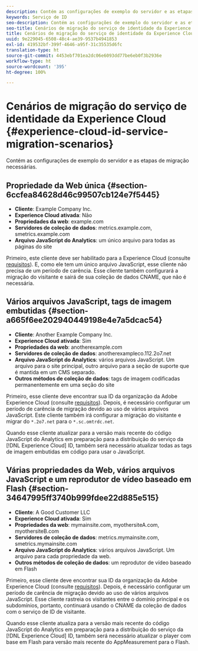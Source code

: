 ```yaml
---
description: Contém as configurações de exemplo do servidor e as etapas de migração necessárias.
keywords: Serviço de ID
seo-description: Contém as configurações de exemplo do servidor e as etapas de migração necessárias.
seo-title: Cenários de migração do serviço de identidade da Experience Cloud
title: Cenários de migração do serviço de identidade da Experience Cloud
uuid: 9e229045-6508-48c4-ae39-9537b4941853
exl-id: 419532bf-399f-4646-a95f-31c35535d6fc
translation-type: ht
source-git-commit: 4453ebf701ea2dc06e6093dd77be6eb0f3b2936e
workflow-type: ht
source-wordcount: '395'
ht-degree: 100%

---
```


# Cenários de migração do serviço de identidade da Experience Cloud {#experience-cloud-id-service-migration-scenarios}

Contém as configurações de exemplo do servidor e as etapas de migração necessárias.

## Propriedade da Web única {#section-6ccfea84628d46c99507cb124e7f5445}

* **Cliente**: Example Company Inc.
* **Experience Cloud ativada**: Não
* **Propriedades da web**: example.com
* **Servidores de coleção de dados**: metrics.example.com, smetrics.example.com
* **Arquivo JavaScript do Analytics**: um único arquivo para todas as páginas do site

Primeiro, este cliente deve ser habilitado para a Experience Cloud (consulte [requisitos](../../reference/requirements.md)). E, como ele tem um único arquivo JavaScript, esse cliente não precisa de um período de carência. Esse cliente também configurará a migração do visitante e sairá de sua coleção de dados CNAME, que não é necessária.

## Vários arquivos JavaScript, tags de imagem embutidas {#section-a665f6ee202940449198e4e7a5dcac54}

* **Cliente**: Another Example Company Inc.
* **Experience Cloud ativada**: Sim
* **Propriedades da web**: anotherexample.com
* **Servidores de coleção de dados**: anotherexampleco.112.2o7.net
* **Arquivo JavaScript do Analytics**: vários arquivos JavaScript. Um arquivo para o site principal, outro arquivo para a seção de suporte que é mantida em um CMS separado.
* **Outros métodos de coleção de dados**: tags de imagem codificadas permanentemente em uma seção do site

Primeiro, esse cliente deve encontrar sua ID da organização da Adobe Experience Cloud (consulte [requisitos](../../reference/requirements.md)). Depois, é necessário configurar um período de carência de migração devido ao uso de vários arquivos JavaScript. Este cliente também irá configurar a migração do visitante e migrar do `*.2o7.net` para o `*.sc.omtrdc.net`.

Quando esse cliente atualizar para a versão mais recente do código JavaScript do Analytics em preparação para a distribuição do serviço da [!DNL Experience Cloud] ID, também será necessário atualizar todas as tags de imagem embutidas em código para usar o JavaScript.

## Várias propriedades da Web, vários arquivos JavaScript e um reprodutor de vídeo baseado em Flash {#section-34647995ff3740b999fdee22d885e515}

* **Cliente**: A Good Customer LLC
* **Experience Cloud ativada**: Sim
* **Propriedades da web**: mymainsite.com, myothersiteA.com, myothersiteB.com
* **Servidores de coleção de dados**: metrics.mymainsite.com, smetrics.mymainsite.com
* **Arquivo JavaScript do Analytics**: vários arquivos JavaScript. Um arquivo para cada propriedade da web.
* **Outros métodos de coleção de dados**: um reprodutor de vídeo baseado em Flash

Primeiro, esse cliente deve encontrar sua ID da organização da Adobe Experience Cloud (consulte [requisitos](../../reference/requirements.md)). Depois, é necessário configurar um período de carência de migração devido ao uso de vários arquivos JavaScript. Esse cliente rastreia os visitantes entre o domínio principal e os subdomínios, portanto, continuará usando o CNAME da coleção de dados com o serviço de ID de visitante.

Quando esse cliente atualiza para a versão mais recente do código JavaScript do Analytics em preparação para a distribuição do serviço da [!DNL Experience Cloud] ID, também será necessário atualizar o player com base em Flash para versão mais recente do AppMeasurement para o Flash.

